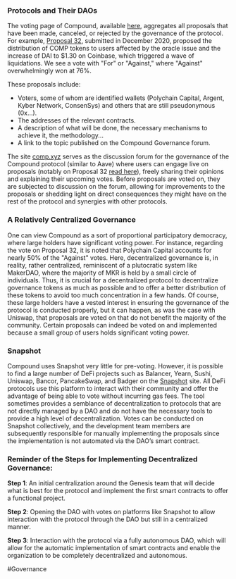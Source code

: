 ### Protocols and Their DAOs

The voting page of Compound, available [here](https://compound.finance/governance/proposals?target_network=mainnet), aggregates all proposals that have been made, canceled, or rejected by the governance of the protocol. For example, [Proposal 32](https://compound.finance/governance/proposals/32), submitted in December 2020, proposed the distribution of COMP tokens to users affected by the oracle issue and the increase of DAI to $1.30 on Coinbase, which triggered a wave of liquidations. We see a vote with "For" or "Against," where "Against" overwhelmingly won at 76%.

These proposals include:

-   Voters, some of whom are identified wallets (Polychain Capital, Argent, Kyber Network, ConsenSys) and others that are still pseudonymous (0x…).
-   The addresses of the relevant contracts.
-   A description of what will be done, the necessary mechanisms to achieve it, the methodology...
-   A link to the topic published on the Compound Governance forum.

The site [comp.xyz](http://comp.xyz) serves as the discussion forum for the governance of the Compound protocol (similar to Aave) where users can engage live on proposals (notably on Proposal 32 [read here](https://www.comp.xyz/t/compensation-proposal-distribute-comp-to-affected-users-in-the-dai-liquidations/801)), freely sharing their opinions and explaining their upcoming votes. Before proposals are voted on, they are subjected to discussion on the forum, allowing for improvements to the proposals or shedding light on direct consequences they might have on the rest of the protocol and synergies with other protocols.

### A Relatively Centralized Governance

One can view Compound as a sort of proportional participatory democracy, where large holders have significant voting power. For instance, regarding the vote on Proposal 32, it is noted that Polychain Capital accounts for nearly 50% of the "Against" votes. Here, decentralized governance is, in reality, rather centralized, reminiscent of a plutocratic system like MakerDAO, where the majority of MKR is held by a small circle of individuals. Thus, it is crucial for a decentralized protocol to decentralize governance tokens as much as possible and to offer a better distribution of these tokens to avoid too much concentration in a few hands. Of course, these large holders have a vested interest in ensuring the governance of the protocol is conducted properly, but it can happen, as was the case with Uniswap, that proposals are voted on that do not benefit the majority of the community. Certain proposals can indeed be voted on and implemented because a small group of users holds significant voting power.

### Snapshot

Compound uses Snapshot very little for pre-voting. However, it is possible to find a large number of DeFi projects such as Balancer, Yearn, Sushi, Uniswap, Bancor, PancakeSwap, and Badger on the [Snapshot](http://snapshot.org) site. All DeFi protocols use this platform to interact with their community and offer the advantage of being able to vote without incurring gas fees. The tool sometimes provides a semblance of decentralization to protocols that are not directly managed by a DAO and do not have the necessary tools to provide a high level of decentralization. Votes can be conducted on Snapshot collectively, and the development team members are subsequently responsible for manually implementing the proposals since the implementation is not automated via the DAO’s smart contract.

### Reminder of the Steps for Implementing Decentralized Governance:

**Step 1**: An initial centralization around the Genesis team that will decide what is best for the protocol and implement the first smart contracts to offer a functional project.

**Step 2**: Opening the DAO with votes on platforms like Snapshot to allow interaction with the protocol through the DAO but still in a centralized manner.

**Step 3**: Interaction with the protocol via a fully autonomous DAO, which will allow for the automatic implementation of smart contracts and enable the organization to be completely decentralized and autonomous.

#Governance 